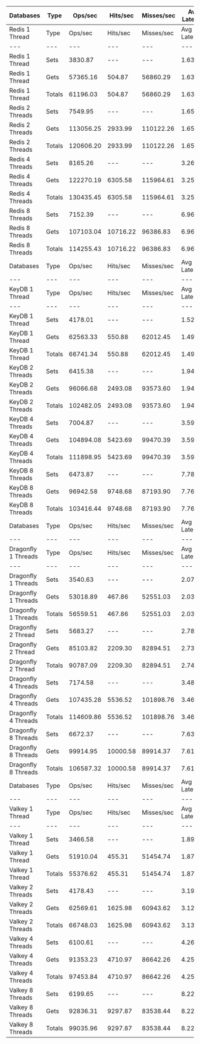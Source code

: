 | Databases | Type | Ops/sec | Hits/sec | Misses/sec | Avg Latency | p50 Latency | p99 Latency | p99.9 Latency | KB/sec |
| --- | --- | --- | --- | --- | --- | --- | --- | --- | --- |
| Redis 1 Thread | Type | Ops/sec | Hits/sec | Misses/sec | Avg Latency | p50 Latency | p99 Latency | p99.9 Latency | KB/sec |
| --- | --- | --- | --- | --- | --- | --- | --- | --- | --- |
Redis 1 Thread | Sets | 3830.87 | --- | --- | 1.63841 | 1.58300 | 2.73500 | 7.00700 | 2094.41 |
Redis 1 Thread | Gets | 57365.16 | 504.87 | 56860.29 | 1.63347 | 1.58300 | 2.71900 | 7.13500 | 2485.84 |
Redis 1 Thread | Totals | 61196.03 | 504.87 | 56860.29 | 1.63378 | 1.58300 | 2.71900 | 7.13500 | 4580.25 |
Redis 2 Threads | Sets | 7549.95 | --- | --- | 1.65835 | 1.66300 | 3.58300 | 9.98300 | 4127.71 |
Redis 2 Threads | Gets | 113056.25 | 2933.99 | 110122.26 | 1.65666 | 1.65500 | 3.63100 | 10.43100 | 5874.33 |
Redis 2 Threads | Totals | 120606.20 | 2933.99 | 110122.26 | 1.65677 | 1.65500 | 3.63100 | 10.43100 | 10002.04 |
Redis 4 Threads | Sets | 8165.26 | --- | --- | 3.26461 | 3.10300 | 8.06300 | 15.16700 | 4464.12 |
Redis 4 Threads | Gets | 122270.19 | 6305.58 | 115964.61 | 3.25051 | 3.08700 | 7.87100 | 15.55100 | 7928.52 |
Redis 4 Threads | Totals | 130435.45 | 6305.58 | 115964.61 | 3.25139 | 3.08700 | 7.90300 | 15.55100 | 12392.64 |
Redis 8 Threads | Sets | 7152.39 | --- | --- | 6.96845 | 6.49500 | 20.09500 | 49.15100 | 3910.36 |
Redis 8 Threads | Gets | 107103.04 | 10716.22 | 96386.83 | 6.96385 | 6.49500 | 20.22300 | 49.40700 | 9556.64 |
Redis 8 Threads | Totals | 114255.43 | 10716.22 | 96386.83 | 6.96414 | 6.49500 | 20.22300 | 49.40700 | 13467.00 |
| Databases | Type | Ops/sec | Hits/sec | Misses/sec | Avg Latency | p50 Latency | p99 Latency | p99.9 Latency | KB/sec |
| --- | --- | --- | --- | --- | --- | --- | --- | --- | --- |
| KeyDB 1 Thread | Type | Ops/sec | Hits/sec | Misses/sec | Avg Latency | p50 Latency | p99 Latency | p99.9 Latency | KB/sec |
| --- | --- | --- | --- | --- | --- | --- | --- | --- | --- |
KeyDB 1 Thread | Sets | 4178.01 | --- | --- | 1.52430 | 1.50300 | 2.38300 | 14.71900 | 2284.19 |
KeyDB 1 Thread | Gets | 62563.33 | 550.88 | 62012.45 | 1.49632 | 1.50300 | 2.28700 | 5.98300 | 2711.23 |
KeyDB 1 Thread | Totals | 66741.34 | 550.88 | 62012.45 | 1.49807 | 1.50300 | 2.30300 | 6.20700 | 4995.42 |
KeyDB 2 Threads | Sets | 6415.38 | --- | --- | 1.94595 | 1.64700 | 9.98300 | 16.76700 | 3507.41 |
KeyDB 2 Threads | Gets | 96066.68 | 2493.08 | 93573.60 | 1.94661 | 1.63900 | 10.11100 | 17.02300 | 4991.57 |
KeyDB 2 Threads | Totals | 102482.05 | 2493.08 | 93573.60 | 1.94656 | 1.64700 | 10.11100 | 17.02300 | 8498.98 |
KeyDB 4 Threads | Sets | 7004.87 | --- | --- | 3.59507 | 3.31100 | 10.87900 | 18.68700 | 3829.71 |
KeyDB 4 Threads | Gets | 104894.08 | 5423.69 | 99470.39 | 3.59077 | 3.29500 | 10.94300 | 18.81500 | 6808.92 |
KeyDB 4 Threads | Totals | 111898.95 | 5423.69 | 99470.39 | 3.59104 | 3.29500 | 10.94300 | 18.81500 | 10638.64 |
KeyDB 8 Threads | Sets | 6473.87 | --- | --- | 7.78680 | 7.10300 | 23.93500 | 49.66300 | 3539.40 |
KeyDB 8 Threads | Gets | 96942.58 | 9748.68 | 87193.90 | 7.76278 | 7.07100 | 23.93500 | 49.66300 | 8674.72 |
KeyDB 8 Threads | Totals | 103416.44 | 9748.68 | 87193.90 | 7.76428 | 7.07100 | 23.93500 | 49.66300 | 12214.12 |
| Databases | Type | Ops/sec | Hits/sec | Misses/sec | Avg Latency | p50 Latency | p99 Latency | p99.9 Latency | KB/sec |
| --- | --- | --- | --- | --- | --- | --- | --- | --- | --- |
| Dragonfly 1 Threads | Type | Ops/sec | Hits/sec | Misses/sec | Avg Latency | p50 Latency | p99 Latency | p99.9 Latency | KB/sec |
| --- | --- | --- | --- | --- | --- | --- | --- | --- | --- |
Dragonfly 1 Threads | Sets | 3540.63 | --- | --- | 2.07168 | 1.78300 | 4.41500 | 15.67900 | 1935.73 |
Dragonfly 1 Threads | Gets | 53018.89 | 467.86 | 52551.03 | 2.03522 | 1.78300 | 4.38300 | 8.19100 | 2298.12 |
Dragonfly 1 Threads | Totals | 56559.51 | 467.86 | 52551.03 | 2.03750 | 1.78300 | 4.38300 | 8.57500 | 4233.85 |
Dragonfly 2 Thread | Sets | 5683.27 | --- | --- | 2.78287 | 2.75100 | 8.38300 | 17.15100 | 3107.16 |
Dragonfly 2 Thread | Gets | 85103.82 | 2209.30 | 82894.51 | 2.73875 | 2.73500 | 7.77500 | 14.07900 | 4422.31 |
Dragonfly 2 Thread | Totals | 90787.09 | 2209.30 | 82894.51 | 2.74151 | 2.73500 | 7.80700 | 14.39900 | 7529.47 |
Dragonfly 4 Threads | Sets | 7174.58 | --- | --- | 3.48090 | 3.67900 | 8.51100 | 17.53500 | 3922.49 |
Dragonfly 4 Threads | Gets | 107435.28 | 5536.52 | 101898.76 | 3.46855 | 3.67900 | 8.38300 | 17.40700 | 6964.54 |
Dragonfly 4 Threads | Totals | 114609.86 | 5536.52 | 101898.76 | 3.46933 | 3.67900 | 8.38300 | 17.40700 | 10887.03 |
Dragonfly 8 Threads | Sets | 6672.37 | --- | --- | 7.63642 | 7.13500 | 26.49500 | 59.64700 | 3647.92 |
Dragonfly 8 Threads | Gets | 99914.95 | 10000.58 | 89914.37 | 7.61456 | 7.13500 | 26.49500 | 60.15900 | 8917.05 |
Dragonfly 8 Threads | Totals | 106587.32 | 10000.58 | 89914.37 | 7.61593 | 7.13500 | 26.49500 | 59.90300 | 12564.97 |
| Databases | Type | Ops/sec | Hits/sec | Misses/sec | Avg Latency | p50 Latency | p99 Latency | p99.9 Latency | KB/sec |
| --- | --- | --- | --- | --- | --- | --- | --- | --- | --- |
| Valkey 1 Thread | Type | Ops/sec | Hits/sec | Misses/sec | Avg Latency | p50 Latency | p99 Latency | p99.9 Latency | KB/sec |
| --- | --- | --- | --- | --- | --- | --- | --- | --- | --- |
Valkey 1 Thread | Sets | 3466.58 | --- | --- | 1.89392 | 1.43900 | 6.30300 | 12.47900 | 1895.24 |
Valkey 1 Thread | Gets | 51910.04 | 455.31 | 51454.74 | 1.87197 | 1.43900 | 5.43900 | 10.81500 | 2248.67 |
Valkey 1 Thread | Totals | 55376.62 | 455.31 | 51454.74 | 1.87334 | 1.43900 | 5.47100 | 10.94300 | 4143.91 |
Valkey 2 Threads | Sets | 4178.43 | --- | --- | 3.19155 | 2.95900 | 9.27900 | 21.24700 | 2284.43 |
Valkey 2 Threads | Gets | 62569.61 | 1625.98 | 60943.62 | 3.12786 | 2.94300 | 8.51100 | 16.25500 | 3252.19 |
Valkey 2 Threads | Totals | 66748.03 | 1625.98 | 60943.62 | 3.13185 | 2.94300 | 8.57500 | 17.02300 | 5536.62 |
Valkey 4 Threads | Sets | 6100.61 | --- | --- | 4.26191 | 4.06300 | 10.55900 | 23.93500 | 3335.33 |
Valkey 4 Threads | Gets | 91353.23 | 4710.97 | 86642.26 | 4.25111 | 4.06300 | 10.23900 | 24.06300 | 5923.63 |
Valkey 4 Threads | Totals | 97453.84 | 4710.97 | 86642.26 | 4.25178 | 4.06300 | 10.30300 | 24.06300 | 9258.96 |
Valkey 8 Threads | Sets | 6199.65 | --- | --- | 8.22213 | 7.74300 | 27.64700 | 55.03900 | 3389.48 |
Valkey 8 Threads | Gets | 92836.31 | 9297.87 | 83538.44 | 8.22034 | 7.74300 | 27.00700 | 55.03900 | 8288.22 |
Valkey 8 Threads | Totals | 99035.96 | 9297.87 | 83538.44 | 8.22045 | 7.74300 | 27.00700 | 55.03900 | 11677.70 |
